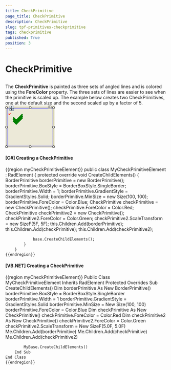 ```yaml
---
title: CheckPrimitive
page_title: CheckPrimitive
description: CheckPrimitive
slug: tpf-primitives-checkprimitive
tags: checkprimitive
published: True
position: 3
---
```


# CheckPrimitive



## 

The __CheckPrimitive__ is painted as three sets of angled lines and is colored using
        the __ForeColor__ property. The three sets of lines are easier to see when the primitive is 
        scaled up. The example below creates two CheckPrimitives, one at the default size and the second scaled up by a factor of 5.![tpf-primitives-checkprimitive 001](images/tpf-primitives-checkprimitive001.png)

#### __[C#] Creating a CheckPrimitive__

{{region myCheckPrimitiveElement}}
	    public class MyCheckPrimitiveElement : RadElement
	    {
	        protected override void CreateChildElements()
	        {
	            BorderPrimitive borderPrimitive = new BorderPrimitive();
	            borderPrimitive.BoxStyle = BorderBoxStyle.SingleBorder;
	            borderPrimitive.Width = 1;
	            borderPrimitive.GradientStyle = GradientStyles.Solid;
	            borderPrimitive.MinSize = new Size(100, 100);
	            borderPrimitive.ForeColor = Color.Blue;
	            CheckPrimitive checkPrimitive = new CheckPrimitive();
	            checkPrimitive.ForeColor = Color.Red;
	            CheckPrimitive checkPrimitive2 = new CheckPrimitive();
	            checkPrimitive2.ForeColor = Color.Green;
	            checkPrimitive2.ScaleTransform = new SizeF(5F, 5F);
	            this.Children.Add(borderPrimitive);
	            this.Children.Add(checkPrimitive);
	            this.Children.Add(checkPrimitive2);
	
	            base.CreateChildElements();
	        }
	    }
	{{endregion}}



#### __[VB.NET] Creating a CheckPrimitive__

{{region myCheckPrimitiveElement}}
	Public Class MyCheckPrimitiveElement
	    Inherits RadElement
	    Protected Overrides Sub CreateChildElements()
	        Dim borderPrimitive As New BorderPrimitive()
	        borderPrimitive.BoxStyle = BorderBoxStyle.SingleBorder
	        borderPrimitive.Width = 1
	        borderPrimitive.GradientStyle = GradientStyles.Solid
	        borderPrimitive.MinSize = New Size(100, 100)
	        borderPrimitive.ForeColor = Color.Blue
	        Dim checkPrimitive As New CheckPrimitive()
	        checkPrimitive.ForeColor = Color.Red
	        Dim checkPrimitive2 As New CheckPrimitive()
	        checkPrimitive2.ForeColor = Color.Green
	        checkPrimitive2.ScaleTransform = New SizeF(5.0F, 5.0F)
	        Me.Children.Add(borderPrimitive)
	        Me.Children.Add(checkPrimitive)
	        Me.Children.Add(checkPrimitive2)
	
	        MyBase.CreateChildElements()
	    End Sub
	End Class
	{{endregion}}


